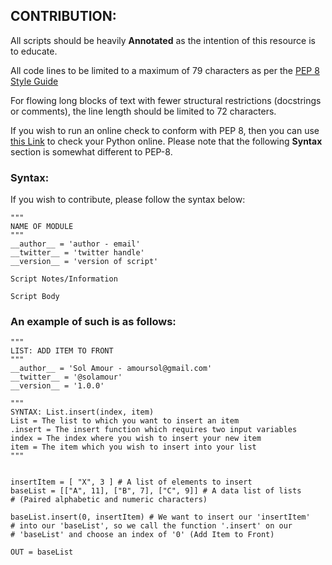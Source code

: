 ## CONTRIBUTION:
All scripts should be heavily **Annotated** as the intention of this resource is to educate.

All code lines to be limited to a maximum of 79 characters as per the [PEP 8 Style Guide](https://www.python.org/dev/peps/pep-0008/?#maximum-line-length)

For flowing long blocks of text with fewer structural restrictions (docstrings or comments), the line length should be limited to 72 characters.

If you wish to run an online check to conform with PEP 8, then you can use [this Link](http://pep8online.com/) to check your Python online. Please note that the following **Syntax** section is somewhat different to PEP-8. 

### Syntax:
If you wish to contribute, please follow the syntax below:

```
"""
NAME OF MODULE
"""
__author__ = 'author - email'
__twitter__ = 'twitter handle'
__version__ = 'version of script'

Script Notes/Information

Script Body
```

### An example of such is as follows:

```
"""
LIST: ADD ITEM TO FRONT
"""
__author__ = 'Sol Amour - amoursol@gmail.com'
__twitter__ = '@solamour'
__version__ = '1.0.0'

"""
SYNTAX: List.insert(index, item)
List = The list to which you want to insert an item
.insert = The insert function which requires two input variables
index = The index where you wish to insert your new item
item = The item which you wish to insert into your list
"""


insertItem = [ "X", 3 ] # A list of elements to insert
baseList = [["A", 11], ["B", 7], ["C", 9]] # A data list of lists 
# (Paired alphabetic and numeric characters)

baseList.insert(0, insertItem) # We want to insert our 'insertItem' 
# into our 'baseList', so we call the function '.insert' on our 
# 'baseList' and choose an index of '0' (Add Item to Front)

OUT = baseList
```
